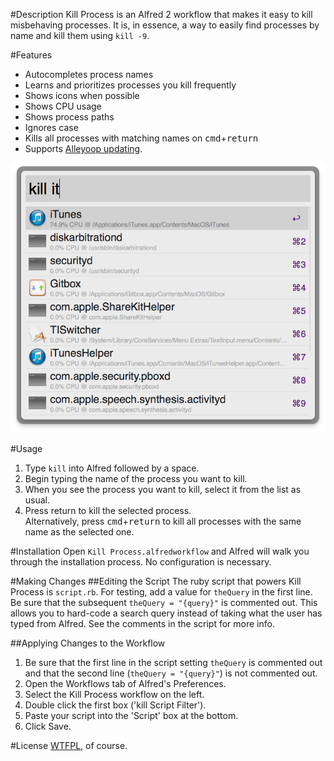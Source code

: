 #Description
Kill Process is an Alfred 2 workflow that makes it easy to kill misbehaving processes. It is, in essence, a way to easily find processes by name and kill them using `kill -9`.

#Features
* Autocompletes process names
* Learns and prioritizes processes you kill frequently
* Shows icons when possible
* Shows CPU usage
* Shows process paths
* Ignores case
* Kills all processes with matching names on <kbd>cmd</kbd>+<kbd>return</kbd>
* Supports [Alleyoop updating](http://www.alfredforum.com/topic/1582-alleyoop-update-alfred-workflows/).

![screenshot: `kill it`](screenshot.png)

#Usage
1. Type `kill` into Alfred followed by a space.
2. Begin typing the name of the process you want to kill.
3. When you see the process you want to kill, select it from the list as usual.
4. Press return to kill the selected process.  
Alternatively, press <kbd>cmd</kbd>+<kbd>return</kbd> to kill all processes with the same name as the selected one.

#Installation
Open `Kill Process.alfredworkflow` and Alfred will walk you through the installation process. No configuration is necessary.

#Making Changes
##Editing the Script
The ruby script that powers Kill Process is `script.rb`. For testing, add a value for `theQuery` in the first line. Be sure that the subsequent `theQuery = "{query}"` is commented out. This allows you to hard-code a search query instead of taking what the user has typed from Alfred. See the comments in the script for more info.

##Applying Changes to the Workflow
1. Be sure that the first line in the script setting `theQuery` is commented out and that the second line (`theQuery = "{query}"`) is not commented out.
2. Open the Workflows tab of Alfred's Preferences.
3. Select the Kill Process workflow on the left.
4. Double click the first box ('kill Script Filter').
5. Paste your script into the 'Script' box at the bottom.
6. Click Save.

#License
[WTFPL](http://www.wtfpl.net/about/), of course.